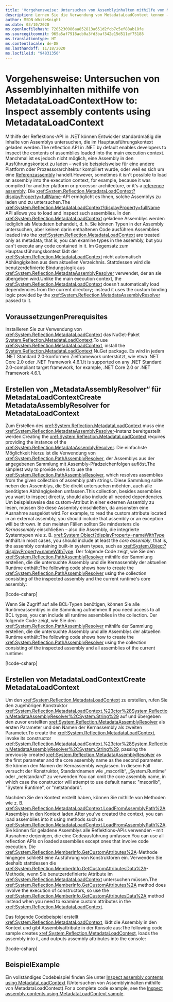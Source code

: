 ```yaml
---
title: 'Vorgehensweise: Untersuchen von Assemblyinhalten mithilfe von MetadataLoadContext'
description: Lernen Sie die Verwendung von MetadataLoadContext kennen – einer API, mit der Sie .NET-Assemblys zur Untersuchung laden können.
author: MSDN-WhiteKnight
ms.date: 03/10/2020
ms.openlocfilehash: 7205230986aa852813a651d2fcb7c5ef88ab18fe
ms.sourcegitcommit: 965a5af7918acb0a3fd3baf342e15d511ef75188
ms.translationtype: HT
ms.contentlocale: de-DE
ms.lasthandoff: 11/18/2020
ms.locfileid: "94831350"
---
```

# <a name="how-to-inspect-assembly-contents-using-metadataloadcontext"></a><span data-ttu-id="d0411-103">Vorgehensweise: Untersuchen von Assemblyinhalten mithilfe von MetadataLoadContext</span><span class="sxs-lookup"><span data-stu-id="d0411-103">How to: Inspect assembly contents using MetadataLoadContext</span></span>

<span data-ttu-id="d0411-104">Mithilfe der Reflektions-API in .NET können Entwickler standardmäßig die Inhalte von Assemblys untersuchen, die im Hauptausführungskontext geladen werden.</span><span class="sxs-lookup"><span data-stu-id="d0411-104">The reflection API in .NET by default enables developers to inspect the contents of assemblies loaded into the main execution context.</span></span> <span data-ttu-id="d0411-105">Manchmal ist es jedoch nicht möglich, eine Assembly in den Ausführungskontext zu laden – weil sie beispielsweise für eine andere Plattform oder Prozessorarchitektur kompiliert wurde, oder weil es sich um eine [Referenzassembly](reference-assemblies.md) handelt.</span><span class="sxs-lookup"><span data-stu-id="d0411-105">However, sometimes it isn't possible to load an assembly into the execution context, for example, because it was compiled for another platform or processor architecture, or it's a [reference assembly](reference-assemblies.md).</span></span> <span data-ttu-id="d0411-106">Die <xref:System.Reflection.MetadataLoadContext?displayProperty=fullName>-API ermöglicht es Ihnen, solche Assemblys zu laden und zu untersuchen.</span><span class="sxs-lookup"><span data-stu-id="d0411-106">The <xref:System.Reflection.MetadataLoadContext?displayProperty=fullName> API allows you to load and inspect such assemblies.</span></span> <span data-ttu-id="d0411-107">In den <xref:System.Reflection.MetadataLoadContext> geladene Assemblys werden lediglich als Metadaten behandelt, d. h. Sie können Typen in der Assembly untersuchen, aber keinen darin enthaltenen Code ausführen.</span><span class="sxs-lookup"><span data-stu-id="d0411-107">Assemblies loaded into the <xref:System.Reflection.MetadataLoadContext> are treated only as metadata, that is, you can examine types in the assembly, but you can't execute any code contained in it.</span></span> <span data-ttu-id="d0411-108">Im Gegensatz zum Hauptausführungskontext lädt der <xref:System.Reflection.MetadataLoadContext> nicht automatisch Abhängigkeiten aus dem aktuellen Verzeichnis. Stattdessen wird die benutzerdefinierte Bindungslogik aus <xref:System.Reflection.MetadataAssemblyResolver> verwendet, der an sie übergeben wird.</span><span class="sxs-lookup"><span data-stu-id="d0411-108">Unlike the main execution context, the <xref:System.Reflection.MetadataLoadContext> doesn't automatically load dependencies from the current directory; instead it uses the custom binding logic provided by the <xref:System.Reflection.MetadataAssemblyResolver> passed to it.</span></span>

## <a name="prerequisites"></a><span data-ttu-id="d0411-109">Voraussetzungen</span><span class="sxs-lookup"><span data-stu-id="d0411-109">Prerequisites</span></span>

<span data-ttu-id="d0411-110">Installieren Sie zur Verwendung von <xref:System.Reflection.MetadataLoadContext> das NuGet-Paket [System.Reflection.MetadataLoadContext](https://www.nuget.org/packages/System.Reflection.MetadataLoadContext).</span><span class="sxs-lookup"><span data-stu-id="d0411-110">To use <xref:System.Reflection.MetadataLoadContext>, install the [System.Reflection.MetadataLoadContext](https://www.nuget.org/packages/System.Reflection.MetadataLoadContext) NuGet package.</span></span> <span data-ttu-id="d0411-111">Es wird in jedem .NET Standard 2.0-konformen Zielframework unterstützt, wie etwa .NET Core 2.0 oder .NET Framework 4.6.1.</span><span class="sxs-lookup"><span data-stu-id="d0411-111">It is supported on any .NET Standard 2.0-compliant target framework, for example, .NET Core 2.0 or .NET Framework 4.6.1.</span></span>

## <a name="create-metadataassemblyresolver-for-metadataloadcontext"></a><span data-ttu-id="d0411-112">Erstellen von „MetadataAssemblyResolver“ für MetadataLoadContext</span><span class="sxs-lookup"><span data-stu-id="d0411-112">Create MetadataAssemblyResolver for MetadataLoadContext</span></span>

<span data-ttu-id="d0411-113">Zum Erstellen des <xref:System.Reflection.MetadataLoadContext> muss eine <xref:System.Reflection.MetadataAssemblyResolver>-Instanz bereitgestellt werden.</span><span class="sxs-lookup"><span data-stu-id="d0411-113">Creating the <xref:System.Reflection.MetadataLoadContext> requires providing the instance of the <xref:System.Reflection.MetadataAssemblyResolver>.</span></span> <span data-ttu-id="d0411-114">Die einfachste Möglichkeit hierzu ist die Verwendung von <xref:System.Reflection.PathAssemblyResolver>, der Assemblys aus der angegebenen Sammlung mit Assembly-Pfadzeichenfolgen auflöst.</span><span class="sxs-lookup"><span data-stu-id="d0411-114">The simplest way to provide one is to use the <xref:System.Reflection.PathAssemblyResolver>, which resolves assemblies from the given collection of assembly path strings.</span></span> <span data-ttu-id="d0411-115">Diese Sammlung sollte neben den Assemblys, die Sie direkt untersuchen möchten, auch alle benötigten Abhängigkeiten umfassen.</span><span class="sxs-lookup"><span data-stu-id="d0411-115">This collection, besides assemblies you want to inspect directly, should also include all needed dependencies.</span></span> <span data-ttu-id="d0411-116">Um beispielsweise das custom-Attribut in einer externen Assembly zu lesen, müssen Sie diese Assembly einschließen, da ansonsten eine Ausnahme ausgelöst wird.</span><span class="sxs-lookup"><span data-stu-id="d0411-116">For example, to read the custom attribute located in an external assembly, you should include that assembly or an exception will be thrown.</span></span> <span data-ttu-id="d0411-117">In den meisten Fällen sollten Sie mindestens die *Kernassembly* einschließen – also die Assembly, die integrierte Systemtypen wie z. B. <xref:System.Object?displayProperty=nameWithType> enthält.</span><span class="sxs-lookup"><span data-stu-id="d0411-117">In most cases, you should include at least the *core assembly*, that is, the assembly containing built-in system types, such as <xref:System.Object?displayProperty=nameWithType>.</span></span> <span data-ttu-id="d0411-118">Der folgende Code zeigt, wie Sie den <xref:System.Reflection.PathAssemblyResolver> mithilfe der Sammlung erstellen, die die untersuchte Assembly und die Kernassembly der aktuellen Runtime enthält:</span><span class="sxs-lookup"><span data-stu-id="d0411-118">The following code shows how to create the <xref:System.Reflection.PathAssemblyResolver> using the collection consisting of the inspected assembly and the current runtime's core assembly:</span></span>

[!code-csharp[](snippets/inspect-contents-using-metadataloadcontext/MetadataLoadContextSnippets.cs#CoreAssembly)]

<span data-ttu-id="d0411-119">Wenn Sie Zugriff auf alle BCL-Typen benötigen, können Sie alle Runtimeassemblys in die Sammlung aufnehmen.</span><span class="sxs-lookup"><span data-stu-id="d0411-119">If you need access to all BCL types, you can include all runtime assemblies in the collection.</span></span> <span data-ttu-id="d0411-120">Der folgende Code zeigt, wie Sie den <xref:System.Reflection.PathAssemblyResolver> mithilfe der Sammlung erstellen, die die untersuchte Assembly und alle Assemblys der aktuellen Runtime enthält:</span><span class="sxs-lookup"><span data-stu-id="d0411-120">The following code shows how to create the <xref:System.Reflection.PathAssemblyResolver> using the collection consisting of the inspected assembly and all assemblies of the current runtime:</span></span>

[!code-csharp[](snippets/inspect-contents-using-metadataloadcontext/MetadataLoadContextSnippets.cs#RuntimeAssemblies)]

## <a name="create-metadataloadcontext"></a><span data-ttu-id="d0411-121">Erstellen von MetadataLoadContext</span><span class="sxs-lookup"><span data-stu-id="d0411-121">Create MetadataLoadContext</span></span>

<span data-ttu-id="d0411-122">Um den <xref:System.Reflection.MetadataLoadContext> zu erstellen, rufen Sie den zugehörigen Konstruktor <xref:System.Reflection.MetadataLoadContext.%23ctor%28System.Reflection.MetadataAssemblyResolver%2CSystem.String%29> auf und übergeben den zuvor erstellten <xref:System.Reflection.MetadataAssemblyResolver> als ersten Parameter und den Namen der Kernassembly als zweiten Parameter.</span><span class="sxs-lookup"><span data-stu-id="d0411-122">To create the <xref:System.Reflection.MetadataLoadContext>, invoke its constructor <xref:System.Reflection.MetadataLoadContext.%23ctor%28System.Reflection.MetadataAssemblyResolver%2CSystem.String%29>, passing the previously created <xref:System.Reflection.MetadataAssemblyResolver> as the first parameter and the core assembly name as the second parameter.</span></span> <span data-ttu-id="d0411-123">Sie können den Namen der Kernassembly weglassen. In diesem Fall versucht der Konstruktor, Standardnamen wie „mscorlib“, „System.Runtime“ oder „netstandard“ zu verwenden.</span><span class="sxs-lookup"><span data-stu-id="d0411-123">You can omit the core assembly name, in which case the constructor will attempt to use default names: "mscorlib", "System.Runtime", or "netstandard".</span></span>

<span data-ttu-id="d0411-124">Nachdem Sie den Kontext erstellt haben, können Sie mithilfe von Methoden wie z. B. <xref:System.Reflection.MetadataLoadContext.LoadFromAssemblyPath%2A> Assemblys in den Kontext laden.</span><span class="sxs-lookup"><span data-stu-id="d0411-124">After you've created the context, you can load assemblies into it using methods such as <xref:System.Reflection.MetadataLoadContext.LoadFromAssemblyPath%2A>.</span></span> <span data-ttu-id="d0411-125">Sie können für geladene Assemblys alle Reflektions-APIs verwenden – mit Ausnahme derjenigen, die eine Codeausführung umfassen.</span><span class="sxs-lookup"><span data-stu-id="d0411-125">You can use all reflection APIs on loaded assemblies except ones that involve code execution.</span></span> <span data-ttu-id="d0411-126">Die <xref:System.Reflection.MemberInfo.GetCustomAttributes%2A>-Methode hingegen schließt eine Ausführung von Konstruktoren ein. Verwenden Sie deshalb stattdessen die <xref:System.Reflection.MemberInfo.GetCustomAttributesData%2A>-Methode, wenn Sie benutzerdefinierte Attribute im <xref:System.Reflection.MetadataLoadContext> untersuchen müssen.</span><span class="sxs-lookup"><span data-stu-id="d0411-126">The <xref:System.Reflection.MemberInfo.GetCustomAttributes%2A> method does involve the execution of constructors, so use the <xref:System.Reflection.MemberInfo.GetCustomAttributesData%2A> method instead when you need to examine custom attributes in the <xref:System.Reflection.MetadataLoadContext>.</span></span>

<span data-ttu-id="d0411-127">Das folgende Codebeispiel erstellt <xref:System.Reflection.MetadataLoadContext>, lädt die Assembly in den Kontext und gibt Assemblyattribute in der Konsole aus:</span><span class="sxs-lookup"><span data-stu-id="d0411-127">The following code sample creates <xref:System.Reflection.MetadataLoadContext>, loads the assembly into it, and outputs assembly attributes into the console:</span></span>

[!code-csharp[](snippets/inspect-contents-using-metadataloadcontext/MetadataLoadContextSnippets.cs#CreateContext)]

## <a name="example"></a><span data-ttu-id="d0411-128">Beispiel</span><span class="sxs-lookup"><span data-stu-id="d0411-128">Example</span></span>

<span data-ttu-id="d0411-129">Ein vollständiges Codebeispiel finden Sie unter [Inspect assembly contents using MetadataLoadContext](/samples/dotnet/samples/inspect-assembly-contents-using-metadataloadcontext/) (Untersuchen von Assemblyinhalten mithilfe von MetadataLoadContext).</span><span class="sxs-lookup"><span data-stu-id="d0411-129">For a complete code example, see the [Inspect assembly contents using MetadataLoadContext sample](/samples/dotnet/samples/inspect-assembly-contents-using-metadataloadcontext/).</span></span>
